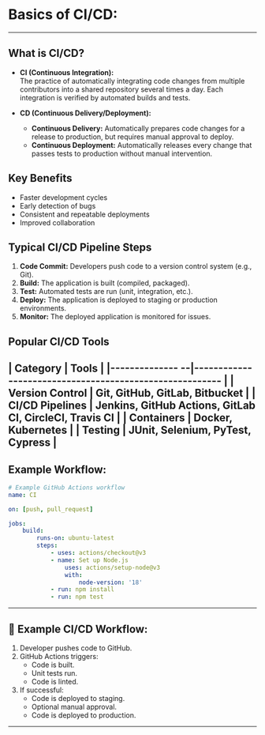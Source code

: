 # Basics of CI/CD:
-----------------
## What is CI/CD?
- **CI (Continuous Integration):**  
    The practice of automatically integrating code changes from multiple contributors into a shared repository several times a day. Each integration is verified by automated builds and tests.

- **CD (Continuous Delivery/Deployment):**  
    - **Continuous Delivery:** Automatically prepares code changes for a release to production, but requires manual approval to deploy.
    - **Continuous Deployment:** Automatically releases every change that passes tests to production without manual intervention.

## Key Benefits
- Faster development cycles
- Early detection of bugs
- Consistent and repeatable deployments
- Improved collaboration

## Typical CI/CD Pipeline Steps
1. **Code Commit:** Developers push code to a version control system (e.g., Git).
2. **Build:** The application is built (compiled, packaged).
3. **Test:** Automated tests are run (unit, integration, etc.).
4. **Deploy:** The application is deployed to staging or production environments.
5. **Monitor:** The deployed application is monitored for issues.

## Popular CI/CD Tools
| Category        | Tools                                                   |
|-------------- --|-------------------------------------------------------- |
| Version Control | Git, GitHub, GitLab, Bitbucket                          |
| CI/CD Pipelines | Jenkins, GitHub Actions, GitLab CI, CircleCI, Travis CI |
| Containers      | Docker, Kubernetes                                      |
| Testing         | JUnit, Selenium, PyTest, Cypress                        |
----------------------------------------------------------------------------

## Example Workflow:
```yaml
# Example GitHub Actions workflow
name: CI

on: [push, pull_request]

jobs:
    build:
        runs-on: ubuntu-latest
        steps:
            - uses: actions/checkout@v3
            - name: Set up Node.js
                uses: actions/setup-node@v3
                with:
                    node-version: '18'
            - run: npm install
            - run: npm test
```
---
## 🧪 Example CI/CD Workflow:
1. Developer pushes code to GitHub.
2. GitHub Actions triggers:
   - Code is built.
   - Unit tests run.
   - Code is linted.
3. If successful:
   - Code is deployed to staging.
   - Optional manual approval.
   - Code is deployed to production.
---

